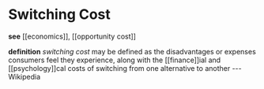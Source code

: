 # Switching Cost

**see** [[economics]], [[opportunity cost]]

**definition** _switching cost_ may be defined as the disadvantages or expenses consumers feel they experience, along with the [[finance]]ial and [[psychology]]cal costs of switching from one alternative to another --- Wikipedia
